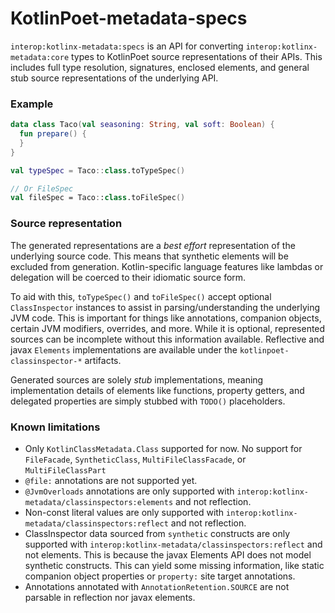 KotlinPoet-metadata-specs
=========================

`interop:kotlinx-metadata:specs` is an API for converting `interop:kotlinx-metadata:core` types to 
KotlinPoet source representations of their APIs. This includes full type resolution, signatures, 
enclosed elements, and general stub source representations of the underlying API.

### Example

```kotlin
data class Taco(val seasoning: String, val soft: Boolean) {
  fun prepare() {
  }
}

val typeSpec = Taco::class.toTypeSpec()

// Or FileSpec
val fileSpec = Taco::class.toFileSpec()
```

### Source representation

The generated representations are a _best effort_ representation of the underlying source code.
This means that synthetic elements will be excluded from generation. Kotlin-specific language
features like lambdas or delegation will be coerced to their idiomatic source form.

To aid with this, `toTypeSpec()` and `toFileSpec()` accept optional `ClassInspector` instances
to assist in parsing/understanding the underlying JVM code. This is important for things like
annotations, companion objects, certain JVM modifiers, overrides, and more. While it is optional,
 represented sources can be incomplete without this information available. Reflective and javax
`Elements` implementations are available under the `kotlinpoet-classinspector-*` artifacts.

Generated sources are solely _stub_ implementations, meaning implementation details of elements
like functions, property getters, and delegated properties are simply stubbed with `TODO()` 
placeholders.

### Known limitations

- Only `KotlinClassMetadata.Class` supported for now. No support for `FileFacade`, `SyntheticClass`, `MultiFileClassFacade`, or `MultiFileClassPart`
- `@file:` annotations are not supported yet.
- `@JvmOverloads` annotations are only supported with `interop:kotlinx-metadata/classinspectors:elements` and not reflection.
- Non-const literal values are only supported with `interop:kotlinx-metadata/classinspectors:reflect` and not reflection.
- ClassInspector data sourced from `synthetic` constructs are only supported with 
`interop:kotlinx-metadata/classinspectors:reflect` and not elements. This is because the javax Elements API does not model
synthetic constructs. This can yield some missing information, like static companion object properties 
or `property:` site target annotations.
- Annotations annotated with `AnnotationRetention.SOURCE` are not parsable in reflection nor javax elements.
